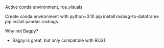 
Active conda environment, ros_visuals

Create conda environment with python=3.10
pip install rosbag-to-dataframe
pip install pandas rosbags

Why not Bagpy?
- Bagpy is great, but only compatible with ROS1.
